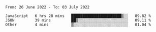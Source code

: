 <!--START_SECTION:waka-->

```text
From: 26 June 2022 - To: 03 July 2022

JavaScript   6 hrs 28 mins   ██████████████████████▒░░   89.82 %
JSON         39 mins         ██▒░░░░░░░░░░░░░░░░░░░░░░   09.11 %
Other        4 mins          ▒░░░░░░░░░░░░░░░░░░░░░░░░   01.04 %
```

<!--END_SECTION:waka-->
